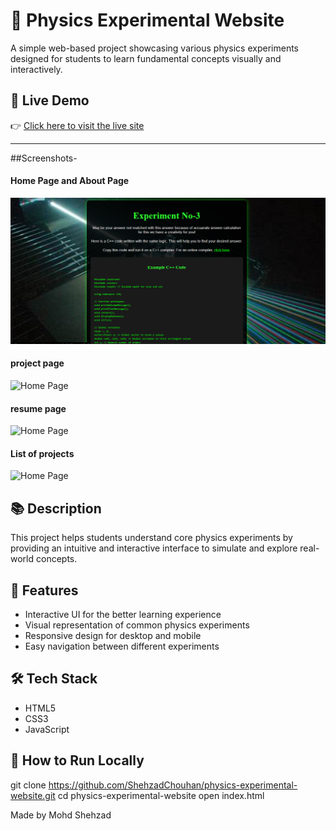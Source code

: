 # 🧪 Physics Experimental Website

A simple web-based project showcasing various physics experiments designed for students to learn fundamental concepts visually and interactively.

## 🔗 Live Demo

👉 [Click here to visit the live site](https://shehzadchouhan.github.io/WebHosting_physics-experiments/)

---

##Screenshots-
#### Home Page and About Page
![Home Page](./1.png)
#### project page
![Home Page](./assets/proj.png)
#### resume page
![Home Page](./assets/resume.png)
#### List of projects
![Home Page](./assets/lp.png)
## 📚 Description

This project helps students understand core physics experiments by providing an intuitive and interactive interface to simulate and explore real-world concepts.

## 📌 Features

- Interactive UI for the better learning experience
- Visual representation of common physics experiments
- Responsive design for desktop and mobile
- Easy navigation between different experiments

## 🛠 Tech Stack

- HTML5
- CSS3
- JavaScript

## 🚀 How to Run Locally
git clone https://github.com/ShehzadChouhan/physics-experimental-website.git
cd physics-experimental-website
open index.html

Made by Mohd Shehzad
